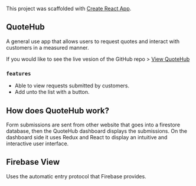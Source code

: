 This project was scaffolded with [Create React App](https://github.com/facebook/create-react-app).

## QuoteHub

A general use app that allows users to request quotes and interact with customers in a measured manner.

If you would like to see the live vesion of the GitHub repo >
[View QuoteHub](https://codesandbox.io/embed/github/dchavours/QuoteHub/tree/master/)

### `features`

- Able to view requests submitted by customers. 
- Add unto the list with a button. 


## How does QuoteHub work? 
Form submissions are sent from other website that goes into a firestore database, 
then the QuoteHub dashboard displays the submissions. On the dashboard side it uses Redux and React
to display an intuitive and interactive user interface. 


## Firebase View

Uses the automatic entry protocol that Firebase provides. 

